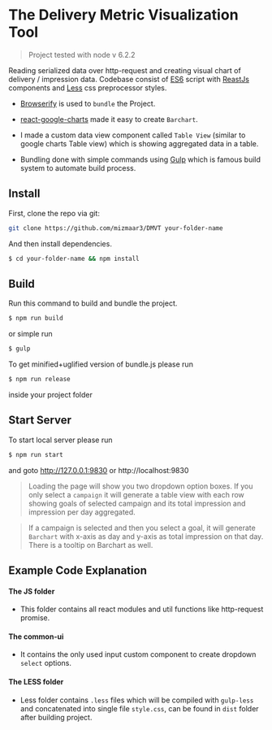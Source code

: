 # The Delivery Metric Visualization Tool

> Project tested with node v 6.2.2

Reading serialized data over http-request and creating visual chart of delivery / impression data. Codebase consist of [ES6](https://babeljs.io/docs/learn-es2015/) script with [ReastJs](https://facebook.github.io/react/) components and [Less](http://lesscss.org/) css preprocessor styles.

- [Browserify](http://browserify.org/) is used to `bundle` the Project.

- [react-google-charts](https://www.npmjs.com/package/react-google-chart) made it easy to create `Barchart`.

- I made a custom data view component called `Table View` (similar to google charts Table view) which is showing aggregated data in a table.

- Bundling done with simple commands using [Gulp](http://gulpjs.com/) which is famous build system to automate build process.


## Install

First, clone the repo via git:

```bash
git clone https://github.com/mizmaar3/DMVT your-folder-name
```

And then install dependencies.

```bash
$ cd your-folder-name && npm install
```


## Build

Run this command to build and bundle the project.

```bash
$ npm run build
```

or simple run

```bash
$ gulp
```

To get minified+uglified version of bundle.js please run

```bash
$ npm run release
```


inside your project folder


## Start Server

To start local server please run

```bash
$ npm run start
```

and goto http://127.0.0.1:9830 or http://localhost:9830

> Loading the page will show you two dropdown option boxes. If you only select a `campaign` it will generate a table view with each row showing goals of selected campaign and its total impression and impression per day aggregated.

> If a campaign is selected and then you select a goal, it will generate `Barchart` with x-axis as day and y-axis as total impression on that day. There is a tooltip on Barchart as well.



## Example Code Explanation

#### The JS folder

- This folder contains all react modules and util functions like http-request promise.


#### The common-ui

- It contains the only used input custom component to create dropdown `select` options.


#### The LESS folder

- Less folder contains `.less` files which will be compiled with `gulp-less` and concatenated into single file `style.css`, can be found in `dist` folder after building project.
